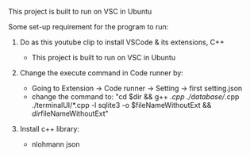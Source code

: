 This project is built to run on VSC in Ubuntu

Some set-up requirement for the program to run:
1. Do as this youtube clip to install VSCode & its extensions, C++
    - This project is built to run on VSC in Ubuntu
2. Change the execute command in Code runner by:
    - Going to Extension -> Code runner -> Setting -> first setting.json
    - change the command to: "cd $dir && g++ *.cpp ./database/*.cpp ./terminalUI/*.cpp -l sqlite3 -o $fileNameWithoutExt && $dir$fileNameWithoutExt" 

3. Install c++ library:
    - nlohmann json
